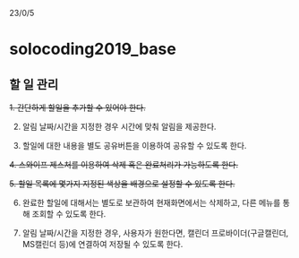 23/0/5

# solocoding2019_base
## 할 일 관리
~~1. 간단하게 할일을 추가할 수 있어야 한다.~~

2. 알림 날짜/시간을 지정한 경우 시간에 맞춰 알림을 제공한다.

3. 할일에 대한 내용을 별도 공유버튼을 이용하여 공유할 수 있도록 한다.

~~4. 스와이프 제스처를 이용하여 삭제 혹은 완료처리가 가능하도록 한다.~~

~~5. 할일 목록에 몇가지 지정된 색상을 배경으로 설정할 수 있도록 한다.~~

6. 완료한 할일에 대해서는 별도로 보관하여 현재화면에서는 삭제하고, 다른 메뉴를 통해 조회할 수 있도록 한다.

7. 알림 날짜/시간을 지정한 경우, 사용자가 원한다면, 캘린더 프로바이더(구글캘린더, MS캘린더 등)에 연결하여 저장될 수 있도록 한다.
